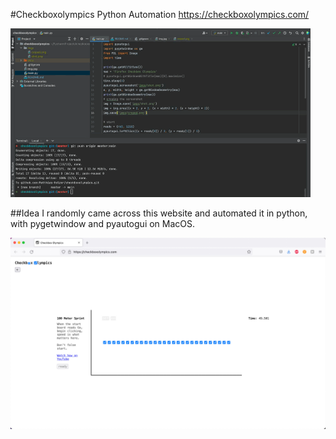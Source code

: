 #Checkboxolympics Python Automation
https://checkboxolympics.com/

![animation](documentation/animation.gif)

##Idea
I randomly came across this website and automated it in python, with pygetwindow and pyautogui on MacOS.

![img](documentation/img.jpg)
